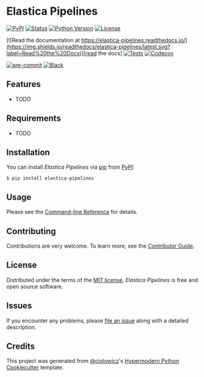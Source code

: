 # Elastica Pipelines

[![PyPI](https://img.shields.io/pypi/v/elastica-pipelines.svg)][pypi_]
[![Status](https://img.shields.io/pypi/status/elastica-pipelines.svg)][status]
[![Python Version](https://img.shields.io/pypi/pyversions/elastica-pipelines)][python version]
[![License](https://img.shields.io/pypi/l/elastica-pipelines)][license]

[![Read the documentation at https://elastica-pipelines.readthedocs.io/](https://img.shields.io/readthedocs/elastica-pipelines/latest.svg?label=Read%20the%20Docs)][read the docs]
[![Tests](https://github.com/tp5uiuc/elastica-pipelines/workflows/Tests/badge.svg)][tests]
[![Codecov](https://codecov.io/gh/tp5uiuc/elastica-pipelines/branch/main/graph/badge.svg)][codecov]

[![pre-commit](https://img.shields.io/badge/pre--commit-enabled-brightgreen?logo=pre-commit&logoColor=white)][pre-commit]
[![Black](https://img.shields.io/badge/code%20style-black-000000.svg)][black]

[pypi_]: https://pypi.org/project/elastica-pipelines/
[status]: https://pypi.org/project/elastica-pipelines/
[python version]: https://pypi.org/project/elastica-pipelines
[read the docs]: https://elastica-pipelines.readthedocs.io/
[tests]: https://github.com/tp5uiuc/elastica-pipelines/actions?workflow=Tests
[codecov]: https://app.codecov.io/gh/tp5uiuc/elastica-pipelines
[pre-commit]: https://github.com/pre-commit/pre-commit
[black]: https://github.com/psf/black

## Features

- TODO

## Requirements

- TODO

## Installation

You can install _Elastica Pipelines_ via [pip] from [PyPI]:

```console
$ pip install elastica-pipelines
```

## Usage

Please see the [Command-line Reference] for details.

## Contributing

Contributions are very welcome.
To learn more, see the [Contributor Guide].

## License

Distributed under the terms of the [MIT license][license],
_Elastica Pipelines_ is free and open source software.

## Issues

If you encounter any problems,
please [file an issue] along with a detailed description.

## Credits

This project was generated from [@cjolowicz]'s [Hypermodern Python Cookiecutter] template.

[@cjolowicz]: https://github.com/cjolowicz
[pypi]: https://pypi.org/
[hypermodern python cookiecutter]: https://github.com/cjolowicz/cookiecutter-hypermodern-python
[file an issue]: https://github.com/tp5uiuc/elastica-pipelines/issues
[pip]: https://pip.pypa.io/

<!-- github-only -->

[license]: https://github.com/tp5uiuc/elastica-pipelines/blob/main/LICENSE
[contributor guide]: https://github.com/tp5uiuc/elastica-pipelines/blob/main/CONTRIBUTING.md
[command-line reference]: https://elastica-pipelines.readthedocs.io/en/latest/usage.html
